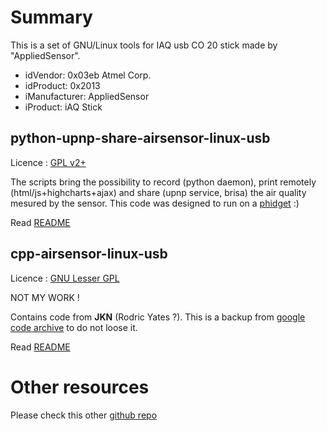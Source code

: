 # Summary 

This is a set of GNU/Linux tools for IAQ usb CO 20 stick made by "AppliedSensor". 

 + idVendor: 0x03eb Atmel Corp.
 + idProduct: 0x2013
 + iManufacturer: AppliedSensor
 + iProduct: iAQ Stick

## python-upnp-share-airsensor-linux-usb

Licence : [GPL v2+](https://www.gnu.org/licenses/old-licenses/gpl-2.0.html)

The scripts bring the possibility to record (python daemon), print remotely (html/js+highcharts+ajax) and share
(upnp service, brisa) the air quality mesured by the sensor.
This code was designed to run on a [phidget](https://www.phidgets.com/) :)

Read [README](python-upnp-share-airsensor-linux-usb/README.md)

## cpp-airsensor-linux-usb

Licence : [GNU Lesser GPL](http://www.gnu.org/licenses/lgpl.html)

NOT MY WORK ! 

Contains code from **JKN** (Rodric Yates ?). This is a backup from [google code archive](https://code.google.com/archive/p/airsensor-linux-usb/) to do not loose it.

Read [README](cpp-airsensor-linux-usb/README.md)

# Other resources 

Please check this other [github repo](https://github.com/tuxedo0801/usb-sensors-linux) 
